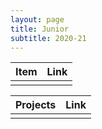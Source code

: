 ```yaml
---
layout: page
title: Junior
subtitle: 2020-21
---
```

|      Item      | Link |
|      ----      | ---- |
|                |      |

|    Projects    | Link |
|      ----      | ---- |
|                |      |
